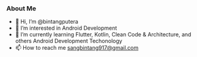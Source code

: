 ### About Me

- 👋 Hi, I’m @bintangputera
- 👀 I’m interested in Android Development
- 🌱 I’m currently learning Flutter, Kotlin, Clean Code & Architecture, and others Android Development Techonology
- 📫 How to reach me sangbintang917@gmail.com

<!---
bintangputera/bintangputera is a ✨ special ✨ repository because its `README.md` (this file) appears on your GitHub profile.
You can click the Preview link to take a look at your changes.
--->

